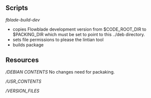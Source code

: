 ## Scripts

*fblade-build-dev* 

* copies Flowblade development version from $CODE_ROOT_DIR to $PACKING_DIR which must be set to point to this ../deb directory.
* sets file permissions to please the lintian tool
* builds package

## Resources

*/DEBIAN CONTENTS* No changes need for packaking.

*/USR_CONTENTS* 

*/VERSION_FILES*

